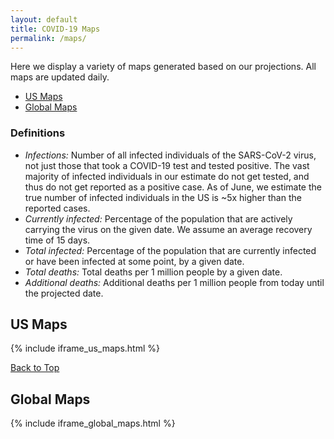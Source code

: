 ```yaml
---
layout: default
title: COVID-19 Maps
permalink: /maps/
---
```


Here we display a variety of maps generated based on our projections. All maps are updated daily.

* [US Maps](#us-maps)
* [Global Maps](#global-maps)

### Definitions
- *Infections:* Number of all infected individuals of the SARS-CoV-2 virus, not just those that took a COVID-19 test and tested positive. The vast majority of infected individuals in our estimate do not get tested, and thus do not get reported as a positive case. As of June, we estimate the true number of infected individuals in the US is ~5x higher than the reported cases.
- *Currently infected:* Percentage of the population that are actively carrying the virus on the given date. We assume an average recovery time of 15 days.
- *Total infected:* Percentage of the population that are currently infected or have been infected at some point, by a given date.
- *Total deaths:* Total deaths per 1 million people by a given date.
- *Additional deaths:* Additional deaths per 1 million people from today until the projected date.

## US Maps
{% include iframe_us_maps.html %}

[Back to Top](#top)

## Global Maps
{% include iframe_global_maps.html %}
